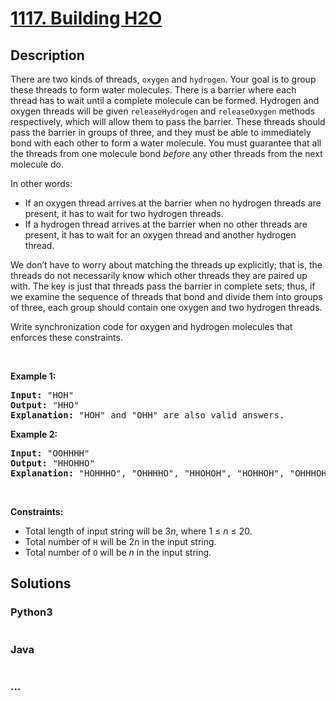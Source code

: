 # [1117. Building H2O](https://leetcode.com/problems/building-h2o)



## Description

<p>There are two kinds of threads, <code>oxygen</code> and <code>hydrogen</code>. Your goal is to group these threads to form water molecules.&nbsp;There is a barrier where each thread has to&nbsp;wait until a complete molecule can be formed. Hydrogen and oxygen threads will be given <code>releaseHydrogen</code>&nbsp;and <code>releaseOxygen</code>&nbsp;methods respectively, which will allow them to pass the barrier. These threads should pass the barrier in groups of three, and they must be able to immediately bond with each other to form a water molecule.&nbsp;You must guarantee that all the threads from one molecule bond <em>before</em> any other threads from the next molecule do.</p>

<p>In other words:</p>

<ul>
	<li>If an oxygen thread arrives at the barrier when no hydrogen threads are present, it has to wait for two hydrogen threads.</li>
	<li>If a hydrogen thread arrives at the barrier when no other threads are present, it has to wait for an oxygen thread and another hydrogen thread.</li>
</ul>

<p>We don&rsquo;t have to worry about matching the threads up explicitly; that is, the threads do not necessarily know which other threads they are paired up with. The key is just that threads pass the barrier in complete sets; thus, if we examine the sequence of threads that bond and divide them into groups of three, each group should contain one oxygen and two hydrogen threads.</p>

<p>Write synchronization code for oxygen and hydrogen molecules that enforces these constraints.</p>

<div>
<p>&nbsp;</p>
</div>

<div>
<p><strong>Example 1:</strong></p>

<pre>
<strong>Input: </strong><span id="example-input-1-1">&quot;HOH&quot;</span>
<strong>Output: </strong><span id="example-output-1">&quot;HHO&quot;
<strong>Explanation:</strong> &quot;HOH&quot; and &quot;OHH&quot; are also valid answers.</span>
</pre>

<div>
<p><strong>Example 2:</strong></p>

<pre>
<strong>Input: </strong><span id="example-input-1-1">&quot;OOHHHH&quot;</span>
<strong>Output: </strong><span id="example-output-1">&quot;HHOHHO&quot;
<strong>Explanation:</strong> &quot;HOHHHO&quot;, &quot;OHHHHO&quot;, &quot;HHOHOH&quot;, &quot;HOHHOH&quot;, &quot;OHHHOH&quot;, &quot;HHOOHH&quot;, &quot;HOHOHH&quot; and &quot;OHHOHH&quot; are also valid answers.</span>
</pre>
</div>
</div>

<p>&nbsp;</p>
<p><strong>Constraints:</strong></p>

<ul>
	<li>Total length of input string will be 3<em>n</em>, where 1 &le;&nbsp;<em>n</em>&nbsp;&le; 20.</li>
	<li>Total number of <code>H</code> will be 2<em>n</em>&nbsp;in the input string.</li>
	<li>Total number of <code>O</code> will&nbsp;be <em>n</em>&nbsp;in the input&nbsp;string.</li>
</ul>


## Solutions

<!-- tabs:start -->

### **Python3**

```python

```

### **Java**

```java

```

### **...**

```

```

<!-- tabs:end -->

